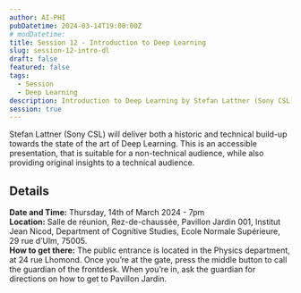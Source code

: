 ```yaml
---
author: AI-PHI
pubDatetime: 2024-03-14T19:00:00Z
# modDatetime:
title: Session 12 - Introduction to Deep Learning
slug: session-12-intro-dl
draft: false
featured: false
tags:
  - Session
  - Deep Learning
description: Introduction to Deep Learning by Stefan Lattner (Sony CSL)
session: true
---
```


Stefan Lattner (Sony CSL) will deliver both a historic and technical build-up towards the state of the art of Deep Learning. This is an accessible presentation, that is suitable for a non-technical audience, while also providing original insights to a technical audience.

<!-- PDF: AI-PHI-12-Introduction_to_Deep_Learning.pdf | title: A comprehensive introduction to Deep Learning by Stefan Lattner | type: presentationr -->

<!-- PDF: AI-PHI-12-Preamble.pdf | title: Preamble for the Introduction to Deep Learning Presentation | type: preamble -->

## Details

**Date and Time:** Thursday, 14th of March 2024 - 7pm  
**Location:** Salle de réunion, Rez-de-chaussée, Pavillon Jardin 001, Institut Jean Nicod, Department of Cognitive Studies, Ecole Normale Supérieure, 29 rue d’Ulm, 75005.  
**How to get there:** The public entrance is located in the Physics department, at 24 rue Lhomond. Once you’re at the gate, press the middle button to call the guardian of the frontdesk. When you’re in, ask the guardian for directions on how to get to Pavillon Jardin.
